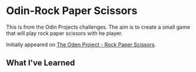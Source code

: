 # Odin-Rock Paper Scissors

This is from the Odin Projects challenges. The aim is to create a small game that will play rock paper scissors with he player.

Initially appeared on
[The Oden Project - Rock Paper Scissors](https://www.theodinproject.com/lessons/foundations-rock-paper-scissors).

## What I've Learned
